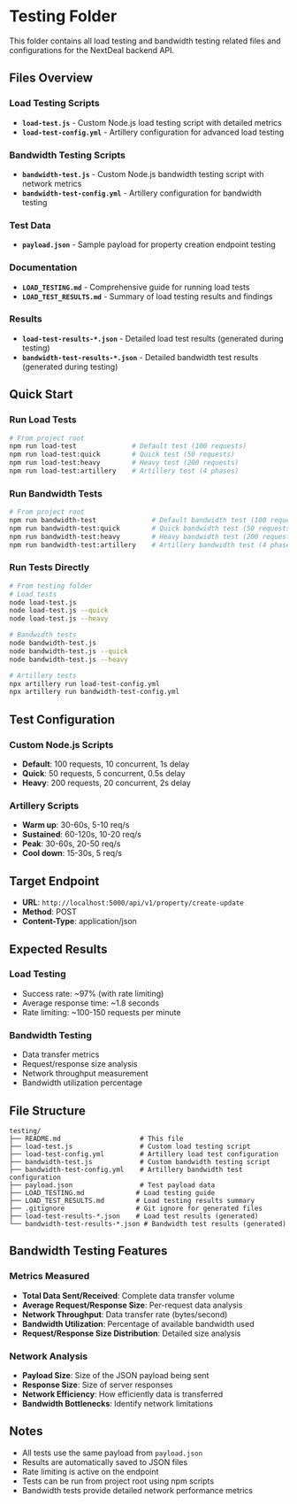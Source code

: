# Testing Folder

This folder contains all load testing and bandwidth testing related files and configurations for the NextDeal backend API.

## Files Overview

### Load Testing Scripts
- **`load-test.js`** - Custom Node.js load testing script with detailed metrics
- **`load-test-config.yml`** - Artillery configuration for advanced load testing

### Bandwidth Testing Scripts
- **`bandwidth-test.js`** - Custom Node.js bandwidth testing script with network metrics
- **`bandwidth-test-config.yml`** - Artillery configuration for bandwidth testing

### Test Data
- **`payload.json`** - Sample payload for property creation endpoint testing

### Documentation
- **`LOAD_TESTING.md`** - Comprehensive guide for running load tests
- **`LOAD_TEST_RESULTS.md`** - Summary of load testing results and findings

### Results
- **`load-test-results-*.json`** - Detailed load test results (generated during testing)
- **`bandwidth-test-results-*.json`** - Detailed bandwidth test results (generated during testing)

## Quick Start

### Run Load Tests
```bash
# From project root
npm run load-test              # Default test (100 requests)
npm run load-test:quick        # Quick test (50 requests)
npm run load-test:heavy        # Heavy test (200 requests)
npm run load-test:artillery    # Artillery test (4 phases)
```

### Run Bandwidth Tests
```bash
# From project root
npm run bandwidth-test              # Default bandwidth test (100 requests)
npm run bandwidth-test:quick        # Quick bandwidth test (50 requests)
npm run bandwidth-test:heavy        # Heavy bandwidth test (200 requests)
npm run bandwidth-test:artillery    # Artillery bandwidth test (4 phases)
```

### Run Tests Directly
```bash
# From testing folder
# Load tests
node load-test.js
node load-test.js --quick
node load-test.js --heavy

# Bandwidth tests
node bandwidth-test.js
node bandwidth-test.js --quick
node bandwidth-test.js --heavy

# Artillery tests
npx artillery run load-test-config.yml
npx artillery run bandwidth-test-config.yml
```

## Test Configuration

### Custom Node.js Scripts
- **Default**: 100 requests, 10 concurrent, 1s delay
- **Quick**: 50 requests, 5 concurrent, 0.5s delay
- **Heavy**: 200 requests, 20 concurrent, 2s delay

### Artillery Scripts
- **Warm up**: 30-60s, 5-10 req/s
- **Sustained**: 60-120s, 10-20 req/s
- **Peak**: 30-60s, 20-50 req/s
- **Cool down**: 15-30s, 5 req/s

## Target Endpoint
- **URL**: `http://localhost:5000/api/v1/property/create-update`
- **Method**: POST
- **Content-Type**: application/json

## Expected Results

### Load Testing
- Success rate: ~97% (with rate limiting)
- Average response time: ~1.8 seconds
- Rate limiting: ~100-150 requests per minute

### Bandwidth Testing
- Data transfer metrics
- Request/response size analysis
- Network throughput measurement
- Bandwidth utilization percentage

## File Structure
```
testing/
├── README.md                    # This file
├── load-test.js                 # Custom load testing script
├── load-test-config.yml         # Artillery load test configuration
├── bandwidth-test.js            # Custom bandwidth testing script
├── bandwidth-test-config.yml    # Artillery bandwidth test configuration
├── payload.json                 # Test payload data
├── LOAD_TESTING.md             # Load testing guide
├── LOAD_TEST_RESULTS.md        # Load testing results summary
├── .gitignore                  # Git ignore for generated files
├── load-test-results-*.json    # Load test results (generated)
└── bandwidth-test-results-*.json # Bandwidth test results (generated)
```

## Bandwidth Testing Features

### Metrics Measured
- **Total Data Sent/Received**: Complete data transfer volume
- **Average Request/Response Size**: Per-request data analysis
- **Network Throughput**: Data transfer rate (bytes/second)
- **Bandwidth Utilization**: Percentage of available bandwidth used
- **Request/Response Size Distribution**: Detailed size analysis

### Network Analysis
- **Payload Size**: Size of the JSON payload being sent
- **Response Size**: Size of server responses
- **Network Efficiency**: How efficiently data is transferred
- **Bandwidth Bottlenecks**: Identify network limitations

## Notes
- All tests use the same payload from `payload.json`
- Results are automatically saved to JSON files
- Rate limiting is active on the endpoint
- Tests can be run from project root using npm scripts
- Bandwidth tests provide detailed network performance metrics 